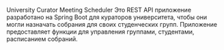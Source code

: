 University Curator Meeting Scheduler
Это REST API приложение разработано на Spring Boot для кураторов университета, чтобы они могли назначать собрания для своих студенческих групп. Приложение предоставляет функции для управления группами, студентами, расписанием собраний.
